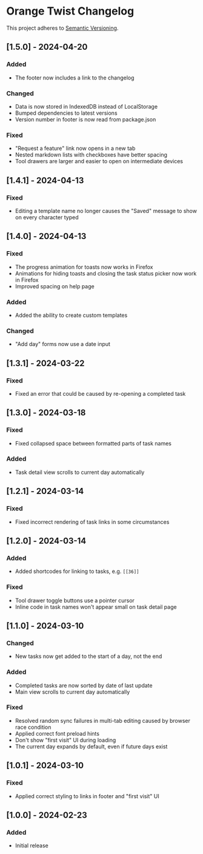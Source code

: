 # Orange Twist Changelog

This project adheres to [Semantic Versioning](https://semver.org/spec/v2.0.0.html).

## [1.5.0] - 2024-04-20

### Added

* The footer now includes a link to the changelog

### Changed

* Data is now stored in IndexedDB instead of LocalStorage
* Bumped dependencies to latest versions
* Version number in footer is now read from package.json

### Fixed

* "Request a feature" link now opens in a new tab
* Nested markdown lists with checkboxes have better spacing
* Tool drawers are larger and easier to open on intermediate devices

## [1.4.1] - 2024-04-13

### Fixed

* Editing a template name no longer causes the "Saved" message to show on every character typed

## [1.4.0] - 2024-04-13

### Fixed

* The progress animation for toasts now works in Firefox
* Animations for hiding toasts and closing the task status picker now work in Firefox
* Improved spacing on help page

### Added

* Added the ability to create custom templates

### Changed

* "Add day" forms now use a date input

## [1.3.1] - 2024-03-22

### Fixed

* Fixed an error that could be caused by re-opening a completed task

## [1.3.0] - 2024-03-18

### Fixed

* Fixed collapsed space between formatted parts of task names

### Added

* Task detail view scrolls to current day automatically

## [1.2.1] - 2024-03-14

### Fixed

* Fixed incorrect rendering of task links in some circumstances

## [1.2.0] - 2024-03-14

### Added

* Added shortcodes for linking to tasks, e.g. `[[36]]`

### Fixed

* Tool drawer toggle buttons use a pointer cursor
* Inline code in task names won't appear small on task detail page

## [1.1.0] - 2024-03-10

### Changed

* New tasks now get added to the start of a day, not the end

### Added

* Completed tasks are now sorted by date of last update
* Main view scrolls to current day automatically

### Fixed

* Resolved random sync failures in multi-tab editing caused by browser race condition
* Applied correct font preload hints
* Don't show "first visit" UI during loading
* The current day expands by default, even if future days exist

## [1.0.1] - 2024-03-10

### Fixed

* Applied correct styling to links in footer and "first visit" UI

## [1.0.0] - 2024-02-23

### Added

* Initial release

